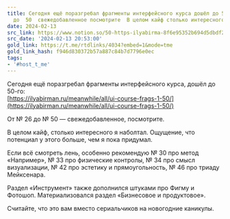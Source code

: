 ```yaml
---
title: Сегодня ещё поразгребал фрагменты интерфейсного курса дошёл до 50го   От  26
  до  50  свежедобавленное посмотрите  В целом кайф столько интересного я н
date: 2024-02-13
src_link: https://www.notion.so/50-https-ilyabirma-8f6e95352b694d5dbdf2ad6df1de92c3
src_date: '2024-02-13 20:53:00'
gold_link: https://t.me/rtdlinks/4034?embed=1&mode=tme
gold_link_hash: f946d830372b57a887c84b7d7796e0ec
tags:
- '#host_t_me'
---
```


Сегодня ещё поразгребал фрагменты интерфейсного курса, дошёл до 50-го:  
[https://ilyabirman.ru/meanwhile/all/ui-course-frags-1-50/](https://ilyabirman.ru/meanwhile/all/ui-course-frags-1-50/)  
  
От № 26 до № 50 — свежедобавленное, посмотрите.  
  
В целом кайф, столько интересного я наболтал. Ощущение, что потенциал у этого больше, чем я пока придумал.  
  
Если всё смотреть лень, особенно рекомендую № 30 про метод «Например», № 33 про физические контролы, № 34 про смысл визуализации, № 42 про эстетику и прямоугольность, № 46 про триаду Мейксенара.  
  
Раздел «Инструмент» также дополнился штуками про Фигму и Фотошоп. Материализовался раздел «Бизнесовое и продуктовое».  
  
Считайте, что это вам вместо сериальчиков на новогодние каникулы.